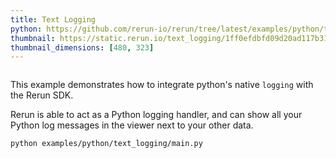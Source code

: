 ```yaml
---
title: Text Logging
python: https://github.com/rerun-io/rerun/tree/latest/examples/python/text_logging/main.py
thumbnail: https://static.rerun.io/text_logging/1ff0efdbfd09d20ad117b311b01a5be2c25c03f3/480w.png
thumbnail_dimensions: [480, 323]
---
```


<picture>
  <source media="(max-width: 480px)" srcset="https://static.rerun.io/text_logging/1ff0efdbfd09d20ad117b311b01a5be2c25c03f3/480w.png">
  <source media="(max-width: 768px)" srcset="https://static.rerun.io/text_logging/1ff0efdbfd09d20ad117b311b01a5be2c25c03f3/768w.png">
  <source media="(max-width: 1024px)" srcset="https://static.rerun.io/text_logging/1ff0efdbfd09d20ad117b311b01a5be2c25c03f3/1024w.png">
  <source media="(max-width: 1200px)" srcset="https://static.rerun.io/text_logging/1ff0efdbfd09d20ad117b311b01a5be2c25c03f3/1200w.png">
  <img src="https://static.rerun.io/text_logging/1ff0efdbfd09d20ad117b311b01a5be2c25c03f3/full.png" alt="">
</picture>

This example demonstrates how to integrate python's native `logging` with the Rerun SDK.

Rerun is able to act as a Python logging handler, and can show all your Python log messages in the viewer next to your other data.

```bash
python examples/python/text_logging/main.py
```
